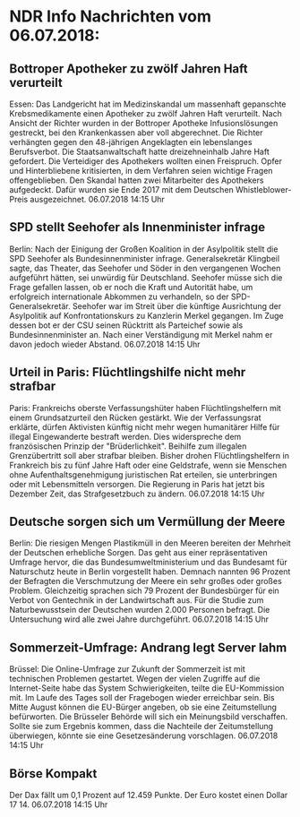 # NDR Info Nachrichten vom 06.07.2018:


## Bottroper Apotheker zu zwölf Jahren Haft verurteilt
Essen:   Das Landgericht hat im Medizinskandal um massenhaft gepanschte Krebsmedikamente einen Apotheker zu zwölf Jahren Haft verurteilt. Nach Ansicht der Richter wurden in der Bottroper Apotheke Infusionslösungen gestreckt, bei den Krankenkassen aber voll abgerechnet. Die Richter verhängten gegen den 48-jährigen Angeklagten ein lebenslanges Berufsverbot. Die Staatsanwaltschaft hatte dreizehneinhalb Jahre Haft gefordert. Die Verteidiger des Apothekers wollten einen Freispruch. Opfer und Hinterbliebene kritisierten, in dem Verfahren seien wichtige Fragen offengeblieben. Den Skandal hatten zwei Mitarbeiter des Apothekers aufgedeckt. Dafür wurden sie Ende 2017 mit dem Deutschen Whistleblower-Preis ausgezeichnet. 06.07.2018 14:15 Uhr 

## SPD stellt Seehofer als Innenminister infrage
Berlin: Nach der Einigung der Großen Koalition in der Asylpolitik stellt die SPD Seehofer als Bundesinnenminister infrage. Generalsekretär Klingbeil sagte, das Theater, das Seehofer und Söder in den vergangenen Wochen aufgeführt hätten, sei unwürdig für Deutschland. Seehofer müsse sich die Frage gefallen lassen, ob er noch die Kraft und Autorität habe, um erfolgreich internationale Abkommen zu verhandeln, so der SPD-Generalsekretär. Seehofer war im Streit über die künftige Ausrichtung der Asylpolitik auf Konfrontationskurs zu Kanzlerin Merkel gegangen. Im Zuge dessen bot er der CSU seinen Rücktritt als Parteichef sowie als Bundesinnenminister an. Nach einer Verständigung mit Merkel nahm er davon jedoch wieder Abstand. 06.07.2018 14:15 Uhr 

## Urteil in Paris: Flüchtlingshilfe nicht mehr strafbar
Paris:     Frankreichs oberste Verfassungshüter haben Flüchtlingshelfern mit einem Grundsatzurteil den Rücken gestärkt. Wie der Verfassungsrat erklärte, dürfen Aktivisten künftig nicht mehr wegen humanitärer Hilfe für illegal Eingewanderte bestraft werden. Dies widerspreche dem französischen Prinzip der "Brüderlichkeit". Beihilfe zum illegalen Grenzübertritt soll aber strafbar bleiben. Bisher drohen Flüchtlingshelfern in Frankreich bis zu fünf Jahre Haft oder eine Geldstrafe, wenn sie Menschen ohne Aufenthaltsgenehmigung juristischen Rat erteilen, sie unterbringen oder mit Lebensmitteln versorgen. Die Regierung in Paris hat jetzt bis Dezember Zeit, das Strafgesetzbuch zu ändern. 06.07.2018 14:15 Uhr 

## Deutsche sorgen sich um Vermüllung der Meere
Berlin: Die riesigen Mengen Plastikmüll in den Meeren bereiten der Mehrheit der Deutschen erhebliche Sorgen. Das geht aus einer repräsentativen Umfrage hervor, die das Bundesumweltministerium und das Bundesamt für Naturschutz heute in Berlin vorgestellt haben. Demnach nannten 96 Prozent der Befragten die Verschmutzung der Meere ein sehr großes oder großes Problem. Gleichzeitig sprachen sich 79 Prozent der Bundesbürger für ein Verbot von Gentechnik in der Landwirtschaft aus. Für die Studie zum Naturbewusstsein der Deutschen wurden 2.000 Personen befragt. Die Untersuchung wird alle zwei Jahre durchgeführt. 06.07.2018 14:15 Uhr 

## Sommerzeit-Umfrage: Andrang legt Server lahm
Brüssel: Die Online-Umfrage zur Zukunft der Sommerzeit ist mit technischen Problemen gestartet. Wegen der vielen Zugriffe auf die Internet-Seite habe das System Schwierigkeiten, teilte die EU-Kommission mit. Im Laufe des Tages soll der Fragebogen wieder erreichbar sein. Bis Mitte August können die EU-Bürger angeben, ob sie eine Zeitumstellung befürworten. Die Brüsseler Behörde will sich ein Meinungsbild verschaffen. Sollte sie zum Ergebnis kommen, dass die Nachteile der Zeitumstellung überwiegen, könnte sie eine Gesetzesänderung vorschlagen. 06.07.2018 14:15 Uhr 

## Börse Kompakt
Der Dax fällt um 0,1 Prozent auf 12.459  Punkte. Der Euro kostet einen Dollar 17 14. 06.07.2018 14:15 Uhr 
